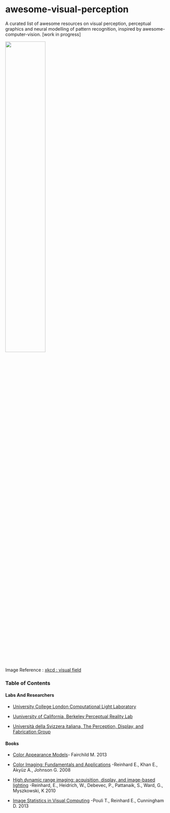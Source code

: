 # awesome-visual-perception
A  curated list of  awesome resources on visual perception, perceptual graphics and neural modelling of pattern recognition, inspired by awesome-computer-vision. [work in progress]


<img src="https://user-images.githubusercontent.com/46696280/184265236-790f933f-4881-4bb7-bc61-51af33b17354.png" width=50% height=50%>

Image Reference : [xkcd : visual field](https://xkcd.com/1080/)

### Table of Contents
#### Labs And Researchers

* [University College London Computational Light Laboratory](https://complightlab.com/)

* [Uuniversity of California, Berkeley Perceptual Reality Lab](http://www.emilyacooper.org/index.html)

* [Università della Svizzera italiana, The Perception, Display, and Fabrication Group](https://www.pdf.inf.usi.ch/team.html)

#### Books 

* [Color Appearance Models](https://www.wiley.com/en-us/Color+Appearance+Models%2C+3rd+Edition-p-9781119967033)- Fairchild M. 2013

* [Color Imaging: Fundamentals and Applications](https://www.amazon.com/Color-Imaging-Fundamentals-Erik-Reinhard/dp/1568813449) -Reinhard E., Khan E., Akyüz A., Johnson G. 2008

* [High dynamic range imaging: acquisition, display, and image-based lighting](http://www.amazon.com/High-Dynamic-Range-Imaging-Second/dp/012374914X) -Reinhard, E., Heidrich, W., Debevec, P., Pattanaik, S., Ward, G., Myszkowski, K 2010

* [Image Statistics in Visual Computing](https://www.routledge.com/Image-Statistics-in-Visual-Computing/Pouli-Reinhard-Cunningham/p/book/9781568817255) -Pouli T., Reinhard E., Cunningham D. 2013
